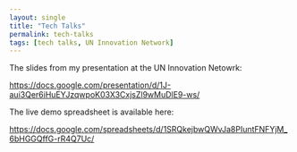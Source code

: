 ```yaml
---
layout: single
title: "Tech Talks"
permalink: tech-talks 
tags: [tech talks, UN Innovation Network]
---
```


The slides from my presentation at the UN Innovation Netowrk:

<https://docs.google.com/presentation/d/1J-aui3Qer6iHuEYJzqwpoK03X3CxjsZl9wMuDlE9-ws/>

The live demo spreadsheet is available here:

<https://docs.google.com/spreadsheets/d/1SRQkejbwQWvJa8PIuntFNFYjM_6bHGGQffG-rR4Q7Uc/>

